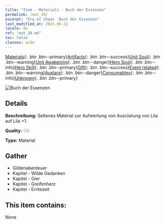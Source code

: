 ```yaml
---
title: "Item - Materials - Buch der Essenzen"
permalink: /mat_39/
excerpt: "Era of Chaos  Buch der Essenzen"
last_modified_at: 2021-06-22
locale: de
ref: "mat_39.md"
toc: false
classes: wide
---
```

 [Materials](/ItemsDE/){: .btn .btn--primary}[Artifacts](/ItemsDE/Artifacts/){: .btn .btn--success}[Unit Soul](/ItemsDE/UnitSoul/){: .btn .btn--warning}[Unit Awakening](/ItemsDE/UnitAwakening/){: .btn .btn--danger}[Hero Soul](/ItemsDE/HeroSoul/){: .btn .btn--info}[Hero Skill](/ItemsDE/HeroSkill/){: .btn .btn--primary}[Gift](/ItemsDE/Gift/){: .btn .btn--success}[Event related](/ItemsDE/Events/){: .btn .btn--warning}[Avatars](/ItemsDE/Avatars/){: .btn .btn--danger}[Consumables](/ItemsDE/Consumables/){: .btn .btn--info}[Unknown](/ItemsDE/Unknown/){: .btn .btn--primary}

 ![Buch der Essenzen](/images/t/i_cailiao_hexin2.png)

## Details
 **Beschreibung:** Seltenes Material zur Aufwertung von Ausrüstung von Lila auf Lila +1.

 **Quality:** <span style="color: #DA70D6">OK</span>

 **Type:** Material

## Gather

*    Gildenabenteuer 
*    Kapitel - Wilde Gedanken 
*    Kapitel - Gier 
*    Kapitel - Greifenherz 
*    Kapitel - Erntezeit 

## This item contains:

  None

